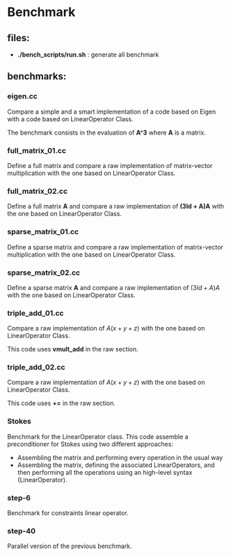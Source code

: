 # Benchmark

## files:

  - **./bench_scripts/run.sh** : generate all benchmark

## benchmarks:

### eigen.cc

Compare a simple and a smart implementation of a code based 
on Eigen with a code based on LinearOperator Class.

The benchmark consists in the evaluation of **A^3** where **A** is a matrix. 

### full_matrix_01.cc

Define a full matrix and compare a raw implementation of matrix-vector multiplication with the one based on LinearOperator Class.

### full_matrix_02.cc

Define a full matrix **A** and compare a raw implementation of **(3Id + A)A** with the one based on LinearOperator Class.

### sparse_matrix_01.cc

Define a sparse matrix and compare a raw implementation of matrix-vector multiplication with the one based on LinearOperator Class.

### sparse_matrix_02.cc

Define a sparse matrix **A** and compare a raw implementation of $(3Id + A)A$ with the one based on LinearOperator Class.

### triple_add_01.cc

Compare a raw implementation of $A(x+y+z)$ with the one based on LinearOperator Class.

This code uses **vmult_add** in the raw section.

### triple_add_02.cc

Compare a raw implementation of $A(x+y+z)$ with the one based on LinearOperator Class.

This code uses **+=** in the raw section.

### Stokes

Benchmark for the LinearOperator class. This code assemble a preconditioner for
Stokes using two different approaches:
 - Assembling the matrix and performing
every operation in the usual way
 - Assembling the matrix, defining the
associated LinearOperators, and then performing all the operations using an
high-level syntax (LinearOperator). 

### step-6

Benchmark for constraints linear operator.

### step-40

Parallel version of the previous benchmark.